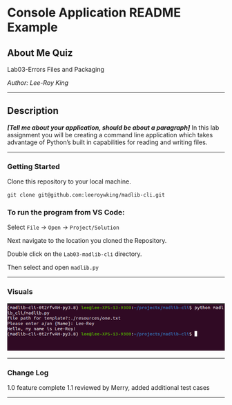 # Console Application README Example

## About Me Quiz

Lab03-Errors Files and Packaging

*Author: Lee-Roy King*

----

## Description
***[Tell me about your application, should be about a paragraph]***
In this lab assignment you will be creating a command line application which takes advantage of Python’s built in capabilities for reading and writing files.

---

### Getting Started
Clone this repository to your local machine.

```
git clone git@github.com:leeroywking/madlib-cli.git
```

### To run the program from VS Code:
Select ```File``` -> ```Open``` -> ```Project/Solution```

Next navigate to the location you cloned the Repository.

Double click on the ```Lab03-madlib-cli``` directory.

Then select and open ```madlib.py```

---

### Visuals

![img](./resources/madlibs.png)


---

### Change Log
1.0 feature complete
1.1 reviewed by Merry, added additional test cases 


------------------------------